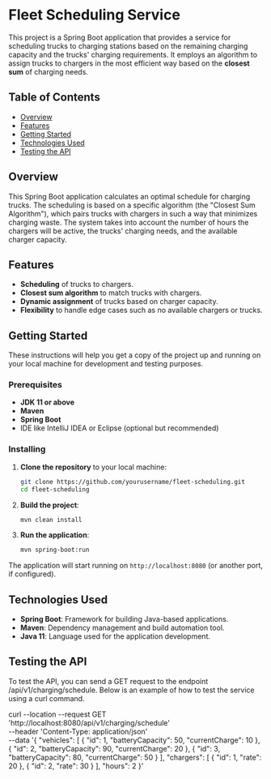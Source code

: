 # **Fleet Scheduling Service**

This project is a Spring Boot application that provides a service for scheduling trucks to charging stations based on the remaining charging capacity and the trucks' charging requirements. It employs an algorithm to assign trucks to chargers in the most efficient way based on the **closest sum** of charging needs.

## **Table of Contents**
- [Overview](#overview)
- [Features](#features)
- [Getting Started](#getting-started)
- [Technologies Used](#technologies-used)
- [Testing the API](#testing-the-api)

## **Overview**
This Spring Boot application calculates an optimal schedule for charging trucks. The scheduling is based on a specific algorithm (the "Closest Sum Algorithm"), which pairs trucks with chargers in such a way that minimizes charging waste. The system takes into account the number of hours the chargers will be active, the trucks' charging needs, and the available charger capacity.

## **Features**
- **Scheduling** of trucks to chargers.
- **Closest sum algorithm** to match trucks with chargers.
- **Dynamic assignment** of trucks based on charger capacity.
- **Flexibility** to handle edge cases such as no available chargers or trucks.
  
## **Getting Started**
These instructions will help you get a copy of the project up and running on your local machine for development and testing purposes.

### **Prerequisites**
- **JDK 11 or above**
- **Maven**
- **Spring Boot**
- IDE like IntelliJ IDEA or Eclipse (optional but recommended)

### **Installing**

1. **Clone the repository** to your local machine:
    ```bash
    git clone https://github.com/yourusername/fleet-scheduling.git
    cd fleet-scheduling
    ```

2. **Build the project**:
    ```bash
    mvn clean install
    ```

3. **Run the application**:
    ```bash
    mvn spring-boot:run
    ```

The application will start running on `http://localhost:8080` (or another port, if configured).

## **Technologies Used**
- **Spring Boot**: Framework for building Java-based applications.
- **Maven**: Dependency management and build automation tool.
- **Java 11**: Language used for the application development.
  
## **Testing the API**
To test the API, you can send a GET request to the endpoint /api/v1/charging/schedule. Below is an example of how to test the service using a curl command.

curl --location --request GET 'http://localhost:8080/api/v1/charging/schedule' \
--header 'Content-Type: application/json' \
--data '{
  "vehicles": [
    {
      "id": 1,
      "batteryCapacity": 50,
      "currentCharge": 10
    },
    {
      "id": 2,
      "batteryCapacity": 90,
      "currentCharge": 20
    },
    {
      "id": 3,
      "batteryCapacity": 80,
      "currentCharge": 50
    }
  ],
  "chargers": [
    {
      "id": 1,
      "rate": 20
    },
    {
      "id": 2,
      "rate": 30
    }
  ],
  "hours": 2
}'



